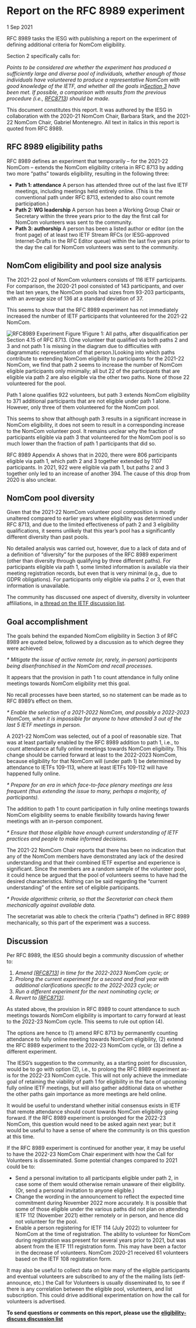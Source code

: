 Report on the RFC 8989 experiment
=================================

1 Sep 2021

RFC 8989 tasks the IESG with publishing a report on the experiment of defining additional criteria for NomCom eligibility.

Section 2 specifically calls for:  


*Points to be considered are whether the experiment has produced a sufficiently large and diverse pool of individuals, whether enough of those individuals have volunteered to produce a representative NomCom with good knowledge of the IETF, and whether all the goals in*[*Section 3*](https://datatracker.ietf.org/doc/html/rfc8989#section-3) *have been met. If possible, a comparison with results from the previous procedure (i.e.,* [*RFC8713*](https://datatracker.ietf.org/doc/html/rfc8713)*) should be made.*

This document constitutes this report. It was authored by the IESG in collaboration with the 2020-21 NomCom Chair, Barbara Stark, and the 2021-22 NomCom Chair, Gabriel Montenegro. All text in italics in this report is quoted from RFC 8989.


RFC 8989 eligibility paths
--------------------------

RFC 8989 defines an experiment that temporarily – for the 2021-22 NomCom – extends the NomCom eligibility criteria in RFC 8713 by adding two more “paths” towards eligibility, resulting in the following three:

* **Path 1: attendance** A person has attended three out of the last five IETF meetings, including meetings held entirely online. (This is the conventional path under RFC 8713, extended to also count remote participation.)
* **Path 2: WG leadership** A person has been a Working Group Chair or Secretary within the three years prior to the day the first call for NomCom volunteers was sent to the community.
* **Path 3: authorship** A person has been a listed author or editor (on the front page) of at least two IETF Stream RFCs (or IESG-approved Internet-Drafts in the RFC Editor queue) within the last five years prior to the day the call for NomCom volunteers was sent to the community.


NomCom eligibility and pool size analysis
-----------------------------------------

The 2021-22 pool of NomCom volunteers consists of 116 IETF participants. For comparison, the 2020-21 pool consisted of 143 participants, and over the last ten years, the NomCom pools had sizes from 93-203 participants, with an average size of 136 at a standard deviation of 37.  


This seems to show that the RFC 8989 experiment has not immediately increased the number of IETF participants that volunteered for the 2021-22 NomCom.

![RFC8989 Experiment Figure 1](/media/images/Figure1.original.png)Figure 1: All paths, after disqualification per Section 4.15 of RFC 8713. (One volunteer that qualified via both paths 2 and 3 and not path 1 is missing in the diagram due to difficulties with diagrammatic representation of that person.)Looking into which paths contribute to extending NomCom eligibility to participants for the 2021-22 NomCom, we find that path 2 seems to increase the number of NomCom eligible participants only minimally; all but 22 of the participants that are eligible via path 2 are also eligible via the other two paths. None of those 22 volunteered for the pool.

Path 1 alone qualifies 922 volunteers, but path 3 extends NomCom eligibility to 371 additional participants that are not eligible under path 1 alone. However, only three of them volunteered for the NomCom pool.

This seems to show that although path 3 results in a significant increase in NomCom eligibility, it does not seem to result in a corresponding increase to the NomCom volunteer pool. It remains unclear why the fraction of participants eligible via path 3 that volunteered for the NomCom pool is so much lower than the fraction of path 1 participants that did so.

RFC 8989 Appendix A shows that in 2020, there were 806 participants eligible via path 1, which path 2 and 3 together extended by 1107 participants. In 2021, 922 were eligible via path 1, but paths 2 and 3 together only led to an increase of another 394. The cause of this drop from 2020 is also unclear.


NomCom pool diversity
---------------------

Given that the 2021-22 NomCom volunteer pool composition is mostly unaltered compared to earlier years where eligibility was determined under RFC 8713, and due to the limited effectiveness of path 2 and 3 eligibility qualifications, it seems unlikely that this year’s pool has a significantly different diversity than past pools.

No detailed analysis was carried out, however, due to a lack of data and of a definition of “diversity” for the purposes of the RFC 8989 experiment (other than diversity through qualifying by three different paths). For participants eligible via path 1, some limited information is available via their meeting registration records, but even that is very minimal (e.g., due to GDPR obligations). For participants only eligible via paths 2 or 3, even that information is unavailable.

The community has discussed one aspect of diversity, diversity in volunteer affiliations, in [a thread on the IETF discussion list](https://mailarchive.ietf.org/arch/msg/ietf/U8RQZWIpw1qNxRMRCCJynavGW60).


Goal accomplishment
-------------------

The goals behind the expanded NomCom eligibility in Section 3 of RFC 8989 are quoted below, followed by a discussion as to which degree they were achieved:  


*\* Mitigate the issue of active remote (or, rarely, in-person) participants being disenfranchised in the NomCom and recall processes.*

It appears that the provision in path 1 to count attendance in fully online meetings towards NomCom eligibility met this goal.

No recall processes have been started, so no statement can be made as to RFC 8989’s effect on them.  


*\* Enable the selection of a 2021-2022 NomCom, and possibly a 2022-2023 NomCom, when it is impossible for anyone to have attended 3 out of the last 5 IETF meetings in person.*

A 2021-22 NomCom was selected, out of a pool of reasonable size. That was at least partially enabled by the RFC 8989 addition to path 1, i.e., to count attendance at fully online meetings towards NomCom eligibility. This change should be carried forward at least to the 2022-2023 NomCom, because eligibility for that NomCom will (under path 1) be determined by attendance to IETFs 109-113, where at least IETFs 109-112 will have happened fully online.  


*\* Prepare for an era in which face-to-face plenary meetings are less frequent (thus extending the issue to many, perhaps a majority, of participants).*

The addition to path 1 to count participation in fully online meetings towards NomCom eligibility seems to enable flexibility towards having fewer meetings with an in-person component.  


*\* Ensure that those eligible have enough current understanding of IETF practices and people to make informed decisions.*

The 2021-22 NomCom Chair reports that there has been no indication that any of the NomCom members have demonstrated any lack of the desired understanding and that their combined IETF expertise and experience is significant. Since the members are a random sample of the volunteer pool, it could hence be argued that the pool of volunteers seems to have had the desired characteristics. Nothing can be said regarding the “current understanding” of the entire set of eligible participants.  


*\* Provide algorithmic criteria, so that the Secretariat can check them mechanically against available data.*

The secretariat was able to check the criteria (“paths”) defined in RFC 8989 mechanically, so this part of the experiment was a success.


Discussion
----------

Per RFC 8989, the IESG should begin a community discussion of whether to:

1. *Amend [*[*RFC8713*](https://datatracker.ietf.org/doc/html/rfc8713)*] in time for the 2022-2023 NomCom cycle; or*
2. *Prolong the current experiment for a second and final year with additional clarifications specific to the 2022-2023 cycle; or*
3. *Run a different experiment for the next nominating cycle; or*
4. *Revert to [*[*RFC8713*](https://datatracker.ietf.org/doc/html/rfc8713)*].*

As stated above, the provision in RFC 8989 to count attendance to such meetings towards NomCom eligibility is important to carry forward at least to the 2022-23 NomCom cycle. This seems to rule out option (4).

The options are hence to (1) amend RFC 8713 by permanently counting attendance to fully online meeting towards NomCom eligibility, (2) extend the RFC 8989 experiment to the 2022-23 NomCom cycle, or (3) define a different experiment.

The IESG’s suggestion to the community, as a starting point for discussion, would be to go with option (2), i.e., to prolong the RFC 8989 experiment as-is for the 2022-23 NomCom cycle. This will not only achieve the immediate goal of retaining the viability of path 1 for eligibility in the face of upcoming fully online IETF meetings, but will also gather additional data on whether the other paths gain importance as more meetings are held online.

It would be useful to understand whether initial consensus exists in IETF that remote attendance should count towards NomCom eligibility going forward. If the RFC 8989 experiment is prolonged for the 2022-23 NomCom, this question would need to be asked again next year; but it would be useful to have a sense of where the community is on this question at this time.

If the RFC 8989 experiment is continued for another year, it may be useful to have the 2022-23 NomCom Chair experiment with how the Call for Volunteers is disseminated. Some potential changes compared to 2021 could be to:

* Send a personal invitation to all participants eligible under path 2, in case some of them would otherwise remain unaware of their eligibility. (Or, send a personal invitation to anyone eligible.)
* Change the wording in the announcement to reflect the expected time commitment during November 2022 more accurately. It is possible that some of those eligible under the various paths did not plan on attending IETF 112 (November 2021) either remotely or in person, and hence did not volunteer for the pool.
* Enable a person registering for IETF 114 (July 2022) to volunteer for NomCom at the time of registration. The ability to volunteer for NomCom during registration was present for several years prior to 2021, but was absent from the IETF 111 registration form. This may have been a factor in the decrease of volunteers. NomCom 2020-21 received 61 volunteers based on the IETF 108 registration form.

It may also be useful to collect data on how many of the eligible participants and eventual volunteers are subscribed to any of the the mailing lists (ietf-announce, etc.) the Call for Volunteers is usually disseminated to, to see if there is any correlation between the eligible pool, volunteers, and list subscription. This could drive additional experimentation on how the call for volunteers is advertised.

**To send questions or comments on this report, please use the** [**eligibility-discuss discussion list**](https://www.ietf.org/mailman/listinfo/Eligibility-discuss)


